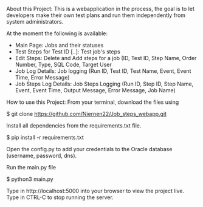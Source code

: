 About this Project:
This is a webapplication in the process, the goal is to let developers make their own test plans and run them independently from system administrators.

At the moment the following is available:
- Main Page: Jobs and their statuses
- Test Steps for Test ID [..]: Test job's steps
- Edit Steps: Delete and Add steps for a job (ID, Test ID, Step Name, Order Number, Type, SQL Code, Target User
- Job Log Details: Job logging (Run ID, Test ID, Test Name, Event, Event Time, Error Message)
- Job Steps Log Details: Job Steps Logging (Run ID, Step ID, Step Name, Event, Event Time, Output Message, Error Message, Job Name)





How to use this Project:
From your terminal, download the files using

$ git clone https://github.com/Niernen22/Job_steps_webapp.git

Install all dependencies from the requirements.txt file.

$ pip install -r requirements.txt

Open the config.py to add your credentials to the Oracle database (username, password, dns).

Run the main.py file

$ python3 main.py

Type in http://localhost:5000 into your browser to view the project live. Type in CTRL-C to stop running the server.
